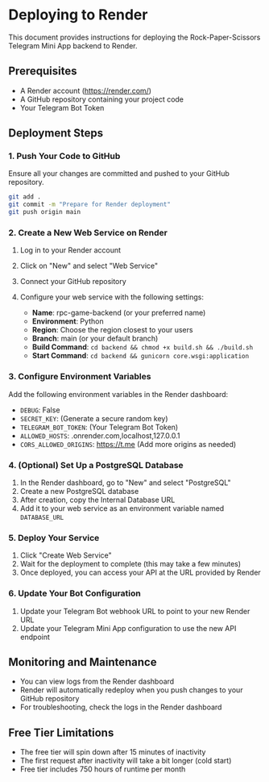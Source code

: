 # Deploying to Render

This document provides instructions for deploying the Rock-Paper-Scissors Telegram Mini App backend to Render.

## Prerequisites

- A Render account (https://render.com/)
- A GitHub repository containing your project code
- Your Telegram Bot Token

## Deployment Steps

### 1. Push Your Code to GitHub

Ensure all your changes are committed and pushed to your GitHub repository.

```bash
git add .
git commit -m "Prepare for Render deployment"
git push origin main
```

### 2. Create a New Web Service on Render

1. Log in to your Render account
2. Click on "New" and select "Web Service"
3. Connect your GitHub repository
4. Configure your web service with the following settings:

   - **Name**: rpc-game-backend (or your preferred name)
   - **Environment**: Python
   - **Region**: Choose the region closest to your users
   - **Branch**: main (or your default branch)
   - **Build Command**: `cd backend && chmod +x build.sh && ./build.sh`
   - **Start Command**: `cd backend && gunicorn core.wsgi:application`

### 3. Configure Environment Variables

Add the following environment variables in the Render dashboard:

- `DEBUG`: False
- `SECRET_KEY`: (Generate a secure random key)
- `TELEGRAM_BOT_TOKEN`: (Your Telegram Bot Token)
- `ALLOWED_HOSTS`: .onrender.com,localhost,127.0.0.1
- `CORS_ALLOWED_ORIGINS`: https://t.me (Add more origins as needed)

### 4. (Optional) Set Up a PostgreSQL Database

1. In the Render dashboard, go to "New" and select "PostgreSQL"
2. Create a new PostgreSQL database
3. After creation, copy the Internal Database URL
4. Add it to your web service as an environment variable named `DATABASE_URL`

### 5. Deploy Your Service

1. Click "Create Web Service"
2. Wait for the deployment to complete (this may take a few minutes)
3. Once deployed, you can access your API at the URL provided by Render

### 6. Update Your Bot Configuration

1. Update your Telegram Bot webhook URL to point to your new Render URL
2. Update your Telegram Mini App configuration to use the new API endpoint

## Monitoring and Maintenance

- You can view logs from the Render dashboard
- Render will automatically redeploy when you push changes to your GitHub repository
- For troubleshooting, check the logs in the Render dashboard

## Free Tier Limitations

- The free tier will spin down after 15 minutes of inactivity
- The first request after inactivity will take a bit longer (cold start)
- Free tier includes 750 hours of runtime per month 